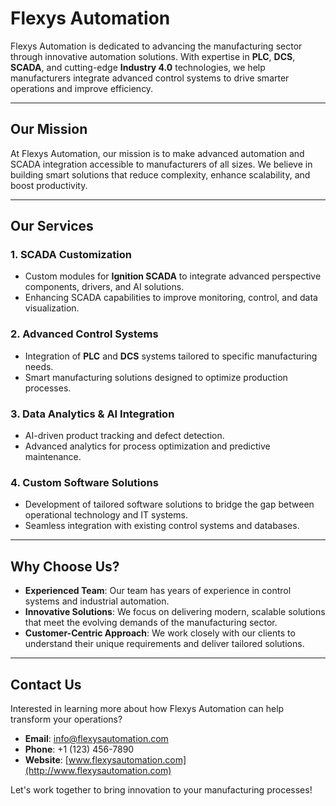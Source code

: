 # Flexys Automation

Flexys Automation is dedicated to advancing the manufacturing sector through innovative automation solutions. With expertise in **PLC**, **DCS**, **SCADA**, and cutting-edge **Industry 4.0** technologies, we help manufacturers integrate advanced control systems to drive smarter operations and improve efficiency.

---

## Our Mission
At Flexys Automation, our mission is to make advanced automation and SCADA integration accessible to manufacturers of all sizes. We believe in building smart solutions that reduce complexity, enhance scalability, and boost productivity.

---

## Our Services

### 1. SCADA Customization
- Custom modules for **Ignition SCADA** to integrate advanced perspective components, drivers, and AI solutions.
- Enhancing SCADA capabilities to improve monitoring, control, and data visualization.

### 2. Advanced Control Systems
- Integration of **PLC** and **DCS** systems tailored to specific manufacturing needs.
- Smart manufacturing solutions designed to optimize production processes.

### 3. Data Analytics & AI Integration
- AI-driven product tracking and defect detection.
- Advanced analytics for process optimization and predictive maintenance.

### 4. Custom Software Solutions
- Development of tailored software solutions to bridge the gap between operational technology and IT systems.
- Seamless integration with existing control systems and databases.

---

## Why Choose Us?
- **Experienced Team**: Our team has years of experience in control systems and industrial automation.
- **Innovative Solutions**: We focus on delivering modern, scalable solutions that meet the evolving demands of the manufacturing sector.
- **Customer-Centric Approach**: We work closely with our clients to understand their unique requirements and deliver tailored solutions.

---

## Contact Us
Interested in learning more about how Flexys Automation can help transform your operations?

- **Email**: info@flexysautomation.com  
- **Phone**: +1 (123) 456-7890  
- **Website**: [www.flexysautomation.com](http://www.flexysautomation.com)

Let's work together to bring innovation to your manufacturing processes!
